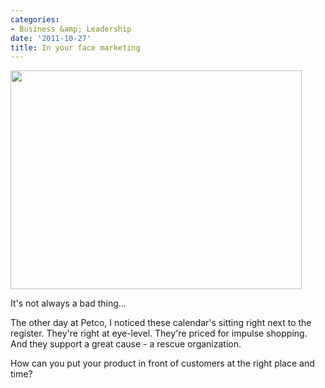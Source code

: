 ```yaml
---
categories:
- Business &amp; Leadership
date: '2011-10-27'
title: In your face marketing
---
```


<img src="https://gomakethings.com/wp-content/uploads/2011/09/Calendar-Marketing1-466x350.jpg" alt="" title="Calendar Marketing" width="466" height="350" class="aligncenter size-medium wp-image-1303" />

It's not always a bad thing...

The other day at Petco, I noticed these calendar's sitting right next to the register. They're right at eye-level. They're priced for impulse shopping. And they support a great cause - a rescue organization.

How can you put your product in front of customers at the right place and time?